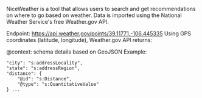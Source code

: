 NiceWeather is a tool that allows users to search and get recommendations on where to go based on weather.
Data is imported using the National Weather Service's free Weather.gov API.

Endpoint: https://api.weather.gov/points/39.11771,-106.445335
Using GPS coordinates (latitude, longitude), Weather.gov API returns:

@context: schema details based on GeoJSON
Example:
```
"city": "s:addressLocality",
"state": "s:addressRegion",
"distance": {
    "@id": "s:Distance",
    "@type": "s:QuantitativeValue"
} ...
```
